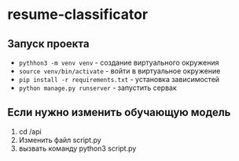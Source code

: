 # resume-classificator


## Запуск проекта 

- `pythhon3 -m venv venv` - создание виртуального окружения
- `source venv/bin/activate` - войти в виртуальное окружение
- `pip install -r requirements.txt` - установка зависимостей
- `python manage.py runserver` - запустить сервак

## Если нужно изменить обучающую модель

1. cd /api
2. Изменить файл script.py
3. вызвать команду python3 script.py